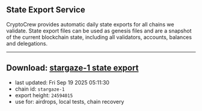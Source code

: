 ## State Export Service
CryptoCrew provides automatic daily state exports for all chains we validate. State export files can be used as genesis files and are a snapshot of the current blockchain state, including all validators, accounts, balances and delegations.

---
**Download: [stargaze-1 state export](https://dl-eu2.ccvalidators.com/SERVICE/stargaze/stargaze-1_export_24594015.json)**
---

- last updated: Fri Sep 19 2025 05:11:30
- chain id: `stargaze-1`
- export height: `24594015`
- use for: airdrops, local tests, chain recovery
